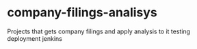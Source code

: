 # company-filings-analisys
Projects that gets company filings and apply analysis to it
testing deployment jenkins
